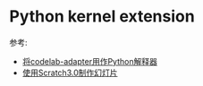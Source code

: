 # Python kernel extension
参考:

*  [将codelab-adapter用作Python解释器](https://blog.just4fun.site/scratch3-adapter-as-python-interpreter.html)
*  [使用Scratch3.0制作幻灯片](https://blog.just4fun.site/scratch3-adapter-presentation.html)